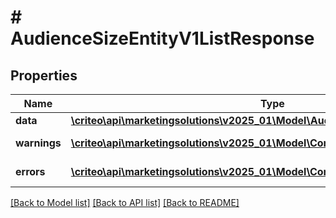 # # AudienceSizeEntityV1ListResponse

## Properties

Name | Type | Description | Notes
------------ | ------------- | ------------- | -------------
**data** | [**\criteo\api\marketingsolutions\v2025_01\Model\AudienceSizeEntityV1Resource[]**](AudienceSizeEntityV1Resource.md) |  | [optional]
**warnings** | [**\criteo\api\marketingsolutions\v2025_01\Model\CommonProblem[]**](CommonProblem.md) |  | [optional] [readonly]
**errors** | [**\criteo\api\marketingsolutions\v2025_01\Model\CommonProblem[]**](CommonProblem.md) |  | [optional] [readonly]

[[Back to Model list]](../../README.md#models) [[Back to API list]](../../README.md#endpoints) [[Back to README]](../../README.md)
